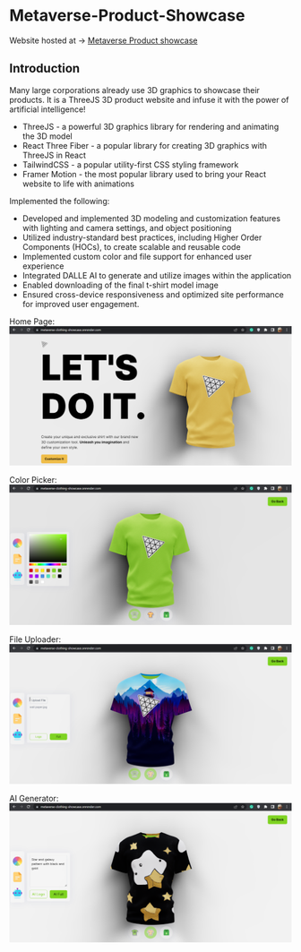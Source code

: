 # Metaverse-Product-Showcase
Website hosted at -> [Metaverse Product showcase](https://metaverse-clothing-showcase.onrender.com/)
## Introduction
Many large corporations already use 3D graphics to showcase their products. It is a ThreeJS 3D product website and infuse it with the power of artificial intelligence! 
 
- ThreeJS - a powerful 3D graphics library for rendering and animating the 3D model
- React Three Fiber - a popular library for creating 3D graphics with ThreeJS in React
- TailwindCSS - a popular utility-first CSS styling framework
- Framer Motion - the most popular library used to bring your React website to life with animations

Implemented the following:
- Developed and implemented 3D modeling and customization features with lighting and camera settings, and object positioning
- Utilized industry-standard best practices, including Higher Order Components (HOCs), to create scalable and reusable code
- Implemented custom color and file support for enhanced user experience
- Integrated DALLE AI to generate and utilize images within the application
- Enabled downloading of the final t-shirt model image
- Ensured cross-device responsiveness and optimized site performance for improved user engagement.

Home Page:
![Home Page](https://github.com/Rishabhbafna/Metaverse-Product-Showcase/blob/main/Screenshots/HomePage.png)

Color Picker:
![Color Picker](https://github.com/Rishabhbafna/Metaverse-Product-Showcase/blob/main/Screenshots/ColorPicker.png)

File Uploader:
![File Uploader](https://github.com/Rishabhbafna/Metaverse-Product-Showcase/blob/main/Screenshots/FileUploader.png)

AI Generator:
![AI Generator](https://github.com/Rishabhbafna/Metaverse-Product-Showcase/blob/main/Screenshots/AiPicker.png)
